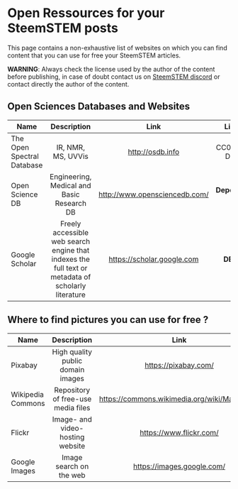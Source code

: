 # Open Ressources for your SteemSTEM posts

This page contains a non-exhaustive list of websites on which you can find content that you can use for free your SteemSTEM articles.

**WARNING**: Always check the license used by the author of the content before publishing, in case of doubt contact us on [SteemSTEM discord](https://discord.gg/4bqQt5G) or contact directly the author of the content.

## Open Sciences Databases and Websites			

|Name                      |	Description                             |	Link              |	Licence                   |
| ------------------------ |:----------------------------------------:| :----------------:|:-------------------------:|
|The Open Spectral Database|IR, NMR, MS, UVVis                        |http://osdb.info   |CC0 - Public Domain        |
|Open Science DB           |Engineering, Medical and Basic Research DB|http://www.opensciencedb.com/ |**Depend**/CC-BY|
|Google Scholar|Freely accessible web search engine that indexes the full text or metadata of scholarly literature| https://scholar.google.com |**DEPEND**|


## Where to find pictures you can use for free ?			

|Name                      |	Description                             |	Link              |	Licence                   |
| ------------------------ |:----------------------------------------:| :----------------:|:-------------------------:|
|Pixabay                   |	High quality public domain images       |https://pixabay.com/| CC0 - Public Domain      |
|Wikipedia Commons         |Repository of free-use media files	|https://commons.wikimedia.org/wiki/Main_Page	|**Depend**|
|Flickr                    |Image- and video-hosting website	|https://www.flickr.com/	|**<div title="Use the search filter">DEPEND</div>**|
|Google Images             |  Image search on the web |https://images.google.com/ | **Depend** |
